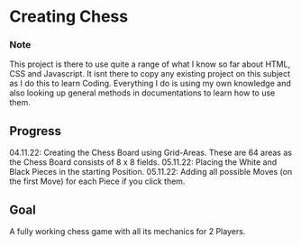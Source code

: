 # Creating Chess

### Note

This project is there to use quite a range of what I know so far about HTML, CSS and Javascript.
It isnt there to copy any existing project on this subject as I do this to learn Coding. Everything I do is using my own knowledge and also looking up general methods in documentations to learn how to use them.

## Progress

04.11.22: Creating the Chess Board using Grid-Areas. These are 64 areas as the Chess Board consists of 8 x 8 fields.
05.11.22: Placing the White and Black Pieces in the starting Position.
05.11.22: Adding all possible Moves (on the first Move) for each Piece if you click them.

## Goal

A fully working chess game with all its mechanics for 2 Players.
